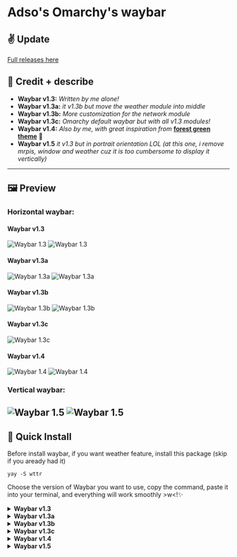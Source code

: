 # Adso's Omarchy's waybar

## ✌️ Update
[Full releases here](https://github.com/adsovetzky/Adsovetzky-Omarchy-s-Waybar/releases)

## 🎨 Credit + describe

- **Waybar v1.3:** _Written by me alone!_
- **Waybar v1.3a:** _it v1.3b but move the weather module into middle_
- **Waybar v1.3b:** _More customization for the network module_
- **Waybar v1.3c:** _Omarchy default waybar but with all v1.3 modules!_
- **Waybar v1.4:** _Also by me, with great inspiration from_ [**forest green theme**](https://github.com/abhijeet-swami/omarchy-forest-green-theme/tree/main) 🌲
- **Waybar v1.5** _it v1.3 but in portrait orientation LOL (at this one, i remove mrpis, window and weather cuz it is too cumbersome to display it vertically)_

---

## 🖼️ Preview

### Horizontal waybar:

#### Waybar v1.3
![Waybar 1.3](image/image.png)
![Waybar 1.3](image/image3.png)

#### Waybar v1.3a
![Waybar 1.3a](image/image7.png)
![Waybar 1.3a](image/image8.png)

#### Waybar v1.3b
![Waybar 1.3b](image/image5.png)
![Waybar 1.3b](image/image6.png)

#### Waybar v1.3c
![Waybar 1.3c](image/image9.png)

#### Waybar v1.4
![Waybar 1.4](image/image2.png)
![Waybar 1.4](image/image4.png)

### Vertical waybar:
![Waybar 1.5](image/image10.png)
![Waybar 1.5](image/image11.png)
---

## 🚀 Quick Install

Before install waybar, if you want weather feature, install this package (skip if you aready had it)
```
yay -S wttr
```

Choose the version of Waybar you want to use, copy the command, paste it into your terminal, and everything will work smoothly >w<!✨

<details>
<summary><strong>Waybar v1.3</strong></summary>

```
# clone the config from github
git clone https://github.com/adsovetzky/Adsovetzky-Omarchy-s-Waybar.git
cd Adsovetzky-Omarchy-s-Waybar

# Backup ur current config and style into "backup" folder
mkdir -p ~/.config/waybar/backup-waybar
[ -d ~/.config/waybar ] && mv ~/.config/waybar/* ~/.config/waybar/backup-waybar/ 2>/dev/null

# Replace with the new Waybar config!
cp -r ./waybar-1.3/config.jsonc ~/.config/waybar/
cp -r ./waybar-1.3/style.css ~/.config/waybar/

# Delete the clone
cd ..
rm -rf Adsovetzky-Omarchy-s-Waybar

# And now restart ur Waybar!!!
omarchy-restart-waybar

```
</details>

<details>
<summary><strong>Waybar v1.3a</strong></summary>

```
# clone the config from github
git clone https://github.com/adsovetzky/Adsovetzky-Omarchy-s-Waybar.git
cd Adsovetzky-Omarchy-s-Waybar

# Backup ur current config and style into "backup" folder
mkdir -p ~/.config/waybar/backup-waybar
[ -d ~/.config/waybar ] && mv ~/.config/waybar/* ~/.config/waybar/backup-waybar/ 2>/dev/null

# Replace with the new Waybar config!
cp -r ./waybar-1.3a/config.jsonc ~/.config/waybar/
cp -r ./waybar-1.3a/style.css ~/.config/waybar/

# Delete the clone
cd ..
rm -rf Adsovetzky-Omarchy-s-Waybar

# And now restart ur Waybar!!!
omarchy-restart-waybar

```
</details>

<details>
<summary><strong>Waybar v1.3b</strong></summary>

```
# clone the config from github
git clone https://github.com/adsovetzky/Adsovetzky-Omarchy-s-Waybar.git
cd Adsovetzky-Omarchy-s-Waybar

# Backup ur current config and style into "backup" folder
mkdir -p ~/.config/waybar/backup-waybar
[ -d ~/.config/waybar ] && mv ~/.config/waybar/* ~/.config/waybar/backup-waybar/ 2>/dev/null

# Replace with the new Waybar config!
cp -r ./waybar-1.3b/config.jsonc ~/.config/waybar/
cp -r ./waybar-1.3b/style.css ~/.config/waybar/

# Delete the clone
cd ..
rm -rf Adsovetzky-Omarchy-s-Waybar

# And now restart ur Waybar!!!
omarchy-restart-waybar

```
</details>

<details>
<summary><strong>Waybar v1.3c</strong></summary>

```
# clone the config from github
git clone https://github.com/adsovetzky/Adsovetzky-Omarchy-s-Waybar.git
cd Adsovetzky-Omarchy-s-Waybar

# Backup ur current config and style into "backup" folder
mkdir -p ~/.config/waybar/backup-waybar
[ -d ~/.config/waybar ] && mv ~/.config/waybar/* ~/.config/waybar/backup-waybar/ 2>/dev/null

# Replace with the new Waybar config!
cp -r ./waybar-1.3c/config.jsonc ~/.config/waybar/
cp -r ./waybar-1.3c/style.css ~/.config/waybar/

# Delete the clone
cd ..
rm -rf Adsovetzky-Omarchy-s-Waybar

# And now restart ur Waybar!!!
omarchy-restart-waybar

```
</details>

<details>
<summary><strong>Waybar v1.4</strong></summary>

```
# clone the config from github
git clone https://github.com/adsovetzky/Adsovetzky-Omarchy-s-Waybar.git
cd Adsovetzky-Omarchy-s-Waybar

# Backup ur current config and style into "backup" folder
mkdir -p ~/.config/waybar/backup-waybar
[ -d ~/.config/waybar ] && mv ~/.config/waybar/* ~/.config/waybar/backup-waybar/ 2>/dev/null

# Replace with the new Waybar config!
cp -r ./waybar-1.4/config.jsonc ~/.config/waybar/
cp -r ./waybar-1.4/style.css ~/.config/waybar/

# Delete the clone
cd ..
rm -rf Adsovetzky-Omarchy-s-Waybar

# And now restart ur Waybar!!!
omarchy-restart-waybar

```
</details>

<details>
<summary><strong>Waybar v1.5</strong></summary>

```
# clone the config from github
git clone https://github.com/adsovetzky/Adsovetzky-Omarchy-s-Waybar.git
cd Adsovetzky-Omarchy-s-Waybar

# Backup ur current config and style into "backup" folder
mkdir -p ~/.config/waybar/backup-waybar
[ -d ~/.config/waybar ] && mv ~/.config/waybar/* ~/.config/waybar/backup-waybar/ 2>/dev/null

# Replace with the new Waybar config!
cp -r ./waybar-1.5/config.jsonc ~/.config/waybar/
cp -r ./waybar-1.5/style.css ~/.config/waybar/

# Delete the clone
cd ..
rm -rf Adsovetzky-Omarchy-s-Waybar

# And now restart ur Waybar!!!
omarchy-restart-waybar

```
</details>
